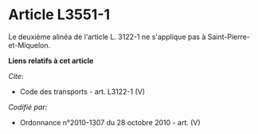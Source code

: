 # Article L3551-1

Le deuxième alinéa de l'article L. 3122-1 ne s'applique pas à Saint-Pierre-et-Miquelon.

**Liens relatifs à cet article**

_Cite_:

  - Code des transports - art. L3122-1 (V)

_Codifié par_:

  - Ordonnance n°2010-1307 du 28 octobre 2010 - art. (V)
